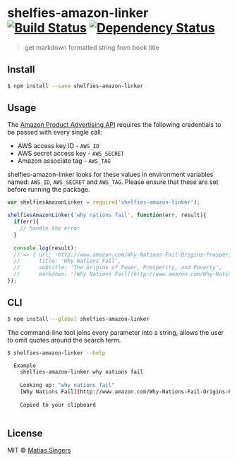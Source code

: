 # shelfies-amazon-linker [![Build Status](http://img.shields.io/travis/matiassingers/shelfies-amazon-linker.svg?style=flat-square)](https://travis-ci.org/matiassingers/shelfies-amazon-linker) [![Dependency Status](http://img.shields.io/gemnasium/matiassingers/shelfies-amazon-linker.svg?style=flat-square)](https://gemnasium.com/matiassingers/shelfies-amazon-linker)
> get markdown formatted string from book title

## Install

```sh
$ npm install --save shelfies-amazon-linker
```


## Usage

The [Amazon Product Advertising API](https://affiliate-program.amazon.com/gp/advertising/api/detail/main.html) requires the following credentials to be passed with every single call:
- AWS access key ID - `AWS_ID`
- AWS secret access key - `AWS_SECRET`
- Amazon associate tag - `AWS_TAG`

shelfies-amazon-linker looks for these values in environment variables named: `AWS_ID`, `AWS_SECRET` and `AWS_TAG`. 
Please ensure that these are set before running the package.


```js
var shelfiesAmazonLinker = require('shelfies-amazon-linker');

shelfiesAmazonLinker('why nations fail', function(err, result){
  if(err){
    // handle the error
  }
  
  console.log(result);
  // => { url: 'http://www.amazon.com/Why-Nations-Fail-Origins-Prosperity/dp/0307719227',
  //      title: 'Why Nations Fail',
  //      subtitle: 'The Origins of Power, Prosperity, and Poverty',
  //      markdown: '[Why Nations Fail](http://www.amazon.com/Why-Nations-Fail-Origins-Prosperity/dp/0307719227) - *The Origins of Power, Prosperity, and Poverty*' }
});

```


## CLI

```sh
$ npm install --global shelfies-amazon-linker
```

The command-line tool joins every parameter into a string, allows the user to omit quotes around the search term.

```sh
$ shelfies-amazon-linker --help

  Example
    shelfies-amazon-linker why nations fail
    
    Looking up: "why nations fail"
    [Why Nations Fail](http://www.amazon.com/Why-Nations-Fail-Origins-Prosperity/dp/0307719227) - *The Origins of Power, Prosperity, and Poverty*
    
    Copied to your clipboard
    
```


## License

MIT © [Matias Singers](http://mts.io)
